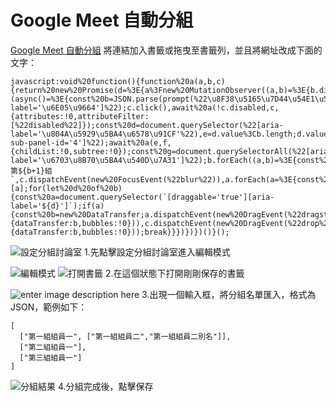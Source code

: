# Google Meet 自動分組
[Google Meet 自動分組](https://none)
將連結加入書籤或拖曳至書籤列，並且將網址改成下面的文字：

	javascript:void%20function(){function%20a(a,b,c){return%20new%20Promise(d=%3E{a%3Fnew%20MutationObserver((a,b)=%3E{b.disconnect(),d()}).observe(b,c):d()})}(async()=%3E{const%20b=JSON.parse(prompt(%22\u8F38\u5165\u7D44\u54E1\u540D\u55AE(JSON\u683C\u5F0F)%22,%22[]%22)),c=document.querySelector(%22[aria-label='\u6E05\u9664']%22);c.click(),await%20a(!c.disabled,c,{attributes:!0,attributeFilter:[%22disabled%22]});const%20d=document.querySelector(%22[aria-label='\u804A\u5929\u5BA4\u6578\u91CF'%22),e=d.value%3Cb.length;d.value=b.length,d.dispatchEvent(new%20FocusEvent(%22blur%22));const%20f=document.querySelector(%22[data-sub-panel-id='4']%22);await%20a(e,f,{childList:!0,subtree:!0});const%20g=document.querySelectorAll(%22[aria-label='\u6703\u8B70\u5BA4\u540D\u7A31']%22);b.forEach((a,b)=%3E{const%20c=g[b];c.textContent=`第${b+1}組`,c.dispatchEvent(new%20FocusEvent(%22blur%22)),a.forEach(a=%3E{const%20b=Array.isArray(a)%3Fa:[a];for(let%20d%20of%20b){const%20a=document.querySelector(`[draggable='true'][aria-label='${d}']`);if(a){const%20b=new%20DataTransfer;a.dispatchEvent(new%20DragEvent(%22dragstart%22,{dataTransfer:b,bubbles:!0})),c.dispatchEvent(new%20DragEvent(%22drop%22,{dataTransfer:b,bubbles:!0}));break}}})})})()}();
![設定分組討論室](https://i.imgur.com/Yc4MYPP.png)
1.先點擊設定分組討論室進入編輯模式

![編輯模式](https://i.imgur.com/dRq7M29.png)
![打開書籤](https://i.imgur.com/3YHJxBO.png)
2.在這個狀態下打開剛剛保存的書籤

![enter image description here](https://i.imgur.com/XXZ6MvQ.png)
3.出現一個輸入框，將分組名單匯入，格式為JSON，範例如下：

    [
      ["第一組組員一", ["第一組組員二","第一組組員二別名"]],
      ["第二組組員一"],
      ["第三組組員一"]
    ]

![分組結果](https://i.imgur.com/lZQ7cNY.png)
4.分組完成後，點擊保存
